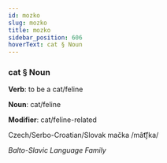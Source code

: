```yaml
---
id: mozko
slug: mozko
title: mozko
sidebar_position: 606
hoverText: cat § Noun
---
```


### cat § Noun

**Verb**: to be a cat/feline

**Noun**: cat/feline

**Modifier**: cat/feline-related

Czech/Serbo-Croatian/Slovak mačka /mât͡ʃka/

*Balto-Slavic Language Family*
